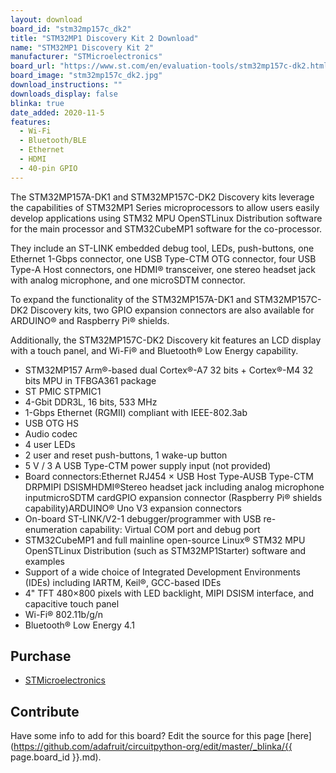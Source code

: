 ```yaml
---
layout: download
board_id: "stm32mp157c_dk2"
title: "STM32MP1 Discovery Kit 2 Download"
name: "STM32MP1 Discovery Kit 2"
manufacturer: "STMicroelectronics"
board_url: "https://www.st.com/en/evaluation-tools/stm32mp157c-dk2.html"
board_image: "stm32mp157c_dk2.jpg"
download_instructions: ""
downloads_display: false
blinka: true
date_added: 2020-11-5
features:
  - Wi-Fi
  - Bluetooth/BLE
  - Ethernet
  - HDMI
  - 40-pin GPIO
---
```


The STM32MP157A-DK1 and STM32MP157C-DK2 Discovery kits leverage the capabilities of STM32MP1 Series microprocessors to allow users easily develop applications using STM32 MPU OpenSTLinux Distribution software for the main processor and STM32CubeMP1 software for the co-processor.

They include an ST-LINK embedded debug tool, LEDs, push-buttons, one Ethernet 1-Gbps connector, one USB Type-CTM OTG connector, four USB Type-A Host connectors, one HDMI® transceiver, one stereo headset jack with analog microphone, and one microSDTM connector.

To expand the functionality of the STM32MP157A-DK1 and STM32MP157C-DK2 Discovery kits, two GPIO expansion connectors are also available for ARDUINO® and Raspberry Pi® shields.

Additionally, the STM32MP157C-DK2 Discovery kit features an LCD display with a touch panel, and Wi-Fi® and Bluetooth® Low Energy capability.

- STM32MP157 Arm®-based dual Cortex®-A7 32 bits + Cortex®-M4 32 bits MPU in TFBGA361 package
- ST PMIC STPMIC1
- 4-Gbit DDR3L, 16 bits, 533 MHz
- 1-Gbps Ethernet (RGMII) compliant with IEEE-802.3ab
- USB OTG HS
- Audio codec
- 4 user LEDs
- 2 user and reset push-buttons, 1 wake-up button
- 5 V / 3 A USB Type-CTM power supply input (not provided)
- Board connectors:Ethernet RJ454 × USB Host Type-AUSB Type-CTM DRPMIPI DSISMHDMI®Stereo headset jack including analog microphone inputmicroSDTM cardGPIO expansion connector (Raspberry Pi® shields capability)ARDUINO® Uno V3 expansion connectors
- On-board ST-LINK/V2-1 debugger/programmer with USB re-enumeration capability: Virtual COM port and debug port
- STM32CubeMP1 and full mainline open-source Linux® STM32 MPU OpenSTLinux Distribution (such as STM32MP1Starter) software and examples
- Support of a wide choice of Integrated Development Environments (IDEs) including IARTM, Keil®, GCC-based IDEs
- 4" TFT 480×800 pixels with LED backlight, MIPI DSISM interface, and capacitive touch panel
- Wi-Fi® 802.11b/g/n
- Bluetooth® Low Energy 4.1

## Purchase
* [STMicroelectronics](https://estore.st.com/en/products/evaluation-tools/product-evaluation-tools/mcu-mpu-eval-tools/stm32-mcu-mpu-eval-tools/stm32-discovery-kits/stm32mp157c-dk2.html)

## Contribute

Have some info to add for this board? Edit the source for this page [here](https://github.com/adafruit/circuitpython-org/edit/master/_blinka/{{ page.board_id }}.md).
